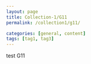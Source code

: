 ```yaml
---
layout: page
title: Collection-1/G11
permalink: /collection1/g11/

categories: [general, content]
tags: [tag1, tag3]
---
```


test G11